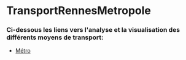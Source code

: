 # TransportRennesMetropole

### Ci-dessous les liens vers l'analyse et la visualisation des différents moyens de transport:

- [Métro](https://github.com/FlorentDSGree/TransportRennesMetropole/blob/master/MetroRennes/ReadMe.md)
